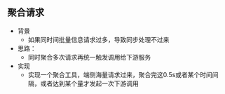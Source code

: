 ## 聚合请求
- 背景
  - 如果同时间批量信息请求过多，导致同步处理不过来
- 思路：
  - 同时聚合多次请求再统一触发调用给下游服务
- 实现
  - 实现一个聚合工具，端侧海量请求过来，聚合完这0.5s或者某个时间间隔，或者达到某个量才发起一次下游调用
